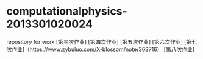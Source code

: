 # computationalphysics-2013301020024
repository for work
[第三次作业]
[第四次作业]
[第五次作业]
[第六次作业]
[第七次作业]（https://www.zybuluo.com/X-blossom/note/363716）
[第八次作业]
